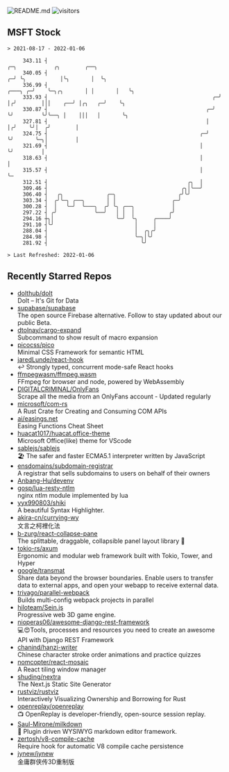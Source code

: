 ![README.md](https://github.com/Gerhut/Gerhut/workflows/README.md/badge.svg)
![visitors](https://visitors.vercel.app/Gerhut/Gerhut?token=8cf69d1f6813d272ef062726b6070c9be4ff72038cfe5a7ded7384a8da65d866)

## MSFT Stock

```
> 2021-08-17 - 2022-01-06

     343.11 ┤                                                                 ╭─╮            ╭╮        ╭──╮      
     340.05 ┤                                                               ╭─╯ ╰╮           │╰╮       │  ╰╮     
     336.99 ┤                                                       ╭───╮ ╭─╯    ╰─╮╭╮       │ │       │   ╰╮    
     333.93 ┤                                                     ╭─╯   │╭╯        │││    ╭──╯ │╭╮   ╭─╯    ╰╮   
     330.87 ┤                                                   ╭─╯     ╰╯         ╰╯╰──╮ │    │││   │       ╰╮  
     327.81 ┤                                                   │                       │╭╯    ╰╯│  ╭╯        │  
     324.75 ┤                                                 ╭─╯                       ╰╯       ╰─╮│         │  
     321.69 ┤                                                 │                                    ╰╯         │  
     318.63 ┤                                                 │                                               │  
     315.57 ┤                                                 │                                               ╰─ 
     312.51 ┤                                             ╭╮  │                                                  
     309.46 ┤                                           ╭╮│╰──╯                                                  
     306.40 ┤   ╭╮              ╭─╮                    ╭╯╰╯                                                      
     303.34 ┤  ╭╯╰─╮ ╭──╮       │ │                  ╭─╯                                                         
     300.28 ┤  │   ╰─╯  ╰───╮  ╭╯ ╰╮ ╭──╮            │                                                           
     297.22 ┤ ╭╯            ╰──╯   │ │  │           ╭╯                                                           
     294.16 ┼╮│                    ╰─╯  ╰╮     ╭────╯                                                            
     291.10 ┤╰╯                          │     │                                                                 
     288.04 ┤                            │  ╭╮╭╯                                                                 
     284.98 ┤                            ╰─╮│╰╯                                                                  
     281.92 ┤                              ╰╯                                                                    

> Last Refreshed: 2022-01-06
```

## Recently Starred Repos

- [dolthub/dolt](https://github.com/dolthub/dolt)  
  Dolt – It's Git for Data
- [supabase/supabase](https://github.com/supabase/supabase)  
  The open source Firebase alternative. Follow to stay updated about our public Beta.
- [dtolnay/cargo-expand](https://github.com/dtolnay/cargo-expand)  
  Subcommand to show result of macro expansion
- [picocss/pico](https://github.com/picocss/pico)  
  Minimal CSS Framework for semantic HTML
- [jaredLunde/react-hook](https://github.com/jaredLunde/react-hook)  
  ↩ Strongly typed, concurrent mode-safe React hooks
- [ffmpegwasm/ffmpeg.wasm](https://github.com/ffmpegwasm/ffmpeg.wasm)  
  FFmpeg for browser and node, powered by WebAssembly
- [DIGITALCRIMINAL/OnlyFans](https://github.com/DIGITALCRIMINAL/OnlyFans)  
  Scrape all the media from an OnlyFans account - Updated regularly
- [microsoft/com-rs](https://github.com/microsoft/com-rs)  
  A Rust Crate for Creating and Consuming COM APIs
- [ai/easings.net](https://github.com/ai/easings.net)  
  Easing Functions Cheat Sheet
- [huacat1017/huacat.office-theme](https://github.com/huacat1017/huacat.office-theme)  
  Microsoft Office(like) theme for VScode
- [sablejs/sablejs](https://github.com/sablejs/sablejs)  
  🏖️ The safer and faster ECMA5.1 interpreter written by JavaScript
- [ensdomains/subdomain-registrar](https://github.com/ensdomains/subdomain-registrar)  
  A registrar that sells subdomains to users on behalf of their owners
- [Anbang-Hu/devenv](https://github.com/Anbang-Hu/devenv)  
- [gosp/lua-resty-ntlm](https://github.com/gosp/lua-resty-ntlm)  
  nginx ntlm module implemented by lua
- [yyx990803/shiki](https://github.com/yyx990803/shiki)  
  A beautiful Syntax Highlighter.
- [akira-cn/currying-wy](https://github.com/akira-cn/currying-wy)  
  文言之柯裡化法
- [b-zurg/react-collapse-pane](https://github.com/b-zurg/react-collapse-pane)  
  The splittable, draggable, collapsible panel layout library 🎉
- [tokio-rs/axum](https://github.com/tokio-rs/axum)  
  Ergonomic and modular web framework built with Tokio, Tower, and Hyper
- [google/transmat](https://github.com/google/transmat)  
  Share data beyond the browser boundaries. Enable users to transfer data to external apps, and open your webapp to receive external data.
- [trivago/parallel-webpack](https://github.com/trivago/parallel-webpack)  
  Builds multi-config webpack projects in parallel
- [hiloteam/Sein.js](https://github.com/hiloteam/Sein.js)  
  Progressive web 3D game engine.
- [nioperas06/awesome-django-rest-framework](https://github.com/nioperas06/awesome-django-rest-framework)  
   💻😍Tools, processes and resources you need to create an awesome API with Django REST Framework
- [chanind/hanzi-writer](https://github.com/chanind/hanzi-writer)  
  Chinese character stroke order animations and practice quizzes
- [nomcopter/react-mosaic](https://github.com/nomcopter/react-mosaic)  
  A React tiling window manager
- [shuding/nextra](https://github.com/shuding/nextra)  
  The Next.js Static Site Generator
- [rustviz/rustviz](https://github.com/rustviz/rustviz)  
  Interactively Visualizing Ownership and Borrowing for Rust
- [openreplay/openreplay](https://github.com/openreplay/openreplay)  
  :tv: OpenReplay is developer-friendly, open-source session replay.
- [Saul-Mirone/milkdown](https://github.com/Saul-Mirone/milkdown)  
  🍼 Plugin driven WYSIWYG  markdown editor framework.
- [zertosh/v8-compile-cache](https://github.com/zertosh/v8-compile-cache)  
  Require hook for automatic V8 compile cache persistence
- [jynew/jynew](https://github.com/jynew/jynew)  
  金庸群侠传3D重制版
